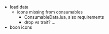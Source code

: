 - load data
  - icons missing from consumables
    - ConsumableData.lua, also requirements
    - drop vs trait?
...
- boon icons

